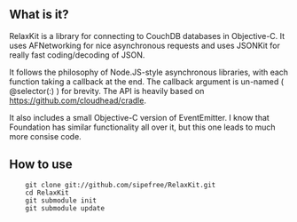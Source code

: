 ## What is it?

RelaxKit is a library for connecting to CouchDB databases in
Objective-C. It uses AFNetworking for nice asynchronous requests and
uses JSONKit for really fast coding/decoding of JSON.

It follows the philosophy of Node.JS-style asynchronous libraries, with
each function taking a callback at the end. The callback argument is
un-named ( @selector(:) ) for brevity. The API is heavily based on https://github.com/cloudhead/cradle.

It also includes a small Objective-C version of EventEmitter. I know
that Foundation has similar functionality all over it, but this one
leads to much more consise code.

## How to use

        git clone git://github.com/sipefree/RelaxKit.git
        cd RelaxKit
        git submodule init
        git submodule update


